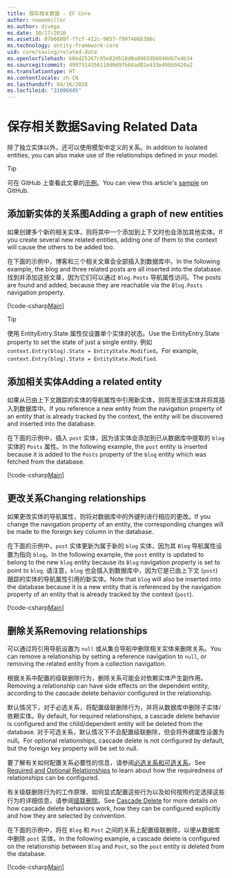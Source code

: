 ```yaml
---
title: 保存相关数据 - EF Core
author: rowanmiller
ms.author: divega
ms.date: 10/27/2016
ms.assetid: 07b6680f-ffcf-412c-9857-f997486b386c
ms.technology: entity-framework-core
uid: core/saving/related-data
ms.openlocfilehash: b0ed25267c85e82db18d8a89693b6040db7e4b34
ms.sourcegitcommit: 4997314356118d0d97b04ad82e433e49bb9420a2
ms.translationtype: HT
ms.contentlocale: zh-CN
ms.lasthandoff: 04/16/2018
ms.locfileid: "31006645"
---
```

# <a name="saving-related-data"></a><span data-ttu-id="9d2df-102">保存相关数据</span><span class="sxs-lookup"><span data-stu-id="9d2df-102">Saving Related Data</span></span>

<span data-ttu-id="9d2df-103">除了独立实体以外，还可以使用模型中定义的关系。</span><span class="sxs-lookup"><span data-stu-id="9d2df-103">In addition to isolated entities, you can also make use of the relationships defined in your model.</span></span>

> [!TIP]  
> <span data-ttu-id="9d2df-104">可在 GitHub 上查看此文章的[示例](https://github.com/aspnet/EntityFramework.Docs/tree/master/samples/core/Saving/Saving/RelatedData/)。</span><span class="sxs-lookup"><span data-stu-id="9d2df-104">You can view this article's [sample](https://github.com/aspnet/EntityFramework.Docs/tree/master/samples/core/Saving/Saving/RelatedData/) on GitHub.</span></span>

## <a name="adding-a-graph-of-new-entities"></a><span data-ttu-id="9d2df-105">添加新实体的关系图</span><span class="sxs-lookup"><span data-stu-id="9d2df-105">Adding a graph of new entities</span></span>

<span data-ttu-id="9d2df-106">如果创建多个新的相关实体，则将其中一个添加到上下文时也会添加其他实体。</span><span class="sxs-lookup"><span data-stu-id="9d2df-106">If you create several new related entities, adding one of them to the context will cause the others to be added too.</span></span>

<span data-ttu-id="9d2df-107">在下面的示例中，博客和三个相关文章会全部插入到数据库中。</span><span class="sxs-lookup"><span data-stu-id="9d2df-107">In the following example, the blog and three related posts are all inserted into the database.</span></span> <span data-ttu-id="9d2df-108">找到并添加这些文章，因为它们可以通过 `Blog.Posts` 导航属性访问。</span><span class="sxs-lookup"><span data-stu-id="9d2df-108">The posts are found and added, because they are reachable via the `Blog.Posts` navigation property.</span></span>

[!code-csharp[Main](../../../samples/core/Saving/Saving/RelatedData/Sample.cs#AddingGraphOfEntities)]

> [!TIP]  
> <span data-ttu-id="9d2df-109">使用 EntityEntry.State 属性仅设置单个实体的状态。</span><span class="sxs-lookup"><span data-stu-id="9d2df-109">Use the EntityEntry.State property to set the state of just a single entity.</span></span> <span data-ttu-id="9d2df-110">例如 `context.Entry(blog).State = EntityState.Modified`。</span><span class="sxs-lookup"><span data-stu-id="9d2df-110">For example, `context.Entry(blog).State = EntityState.Modified`.</span></span>

## <a name="adding-a-related-entity"></a><span data-ttu-id="9d2df-111">添加相关实体</span><span class="sxs-lookup"><span data-stu-id="9d2df-111">Adding a related entity</span></span>

<span data-ttu-id="9d2df-112">如果从已由上下文跟踪的实体的导航属性中引用新实体，则将发现该实体并将其插入到数据库中。</span><span class="sxs-lookup"><span data-stu-id="9d2df-112">If you reference a new entity from the navigation property of an entity that is already tracked by the context, the entity will be discovered and inserted into the database.</span></span>

<span data-ttu-id="9d2df-113">在下面的示例中，插入 `post` 实体，因为该实体会添加到已从数据库中提取的 `blog` 实体的 `Posts` 属性。</span><span class="sxs-lookup"><span data-stu-id="9d2df-113">In the following example, the `post` entity is inserted because it is added to the `Posts` property of the `blog` entity which was fetched from the database.</span></span>

[!code-csharp[Main](../../../samples/core/Saving/Saving/RelatedData/Sample.cs#AddingRelatedEntity)]

## <a name="changing-relationships"></a><span data-ttu-id="9d2df-114">更改关系</span><span class="sxs-lookup"><span data-stu-id="9d2df-114">Changing relationships</span></span>

<span data-ttu-id="9d2df-115">如果更改实体的导航属性，则将对数据库中的外键列进行相应的更改。</span><span class="sxs-lookup"><span data-stu-id="9d2df-115">If you change the navigation property of an entity, the corresponding changes will be made to the foreign key column in the database.</span></span>

<span data-ttu-id="9d2df-116">在下面的示例中，`post` 实体更新为属于新的 `blog` 实体，因为其 `Blog` 导航属性设置为指向 `blog`。</span><span class="sxs-lookup"><span data-stu-id="9d2df-116">In the following example, the `post` entity is updated to belong to the new `blog` entity because its `Blog` navigation property is set to point to `blog`.</span></span> <span data-ttu-id="9d2df-117">请注意，`blog` 也会插入到数据库中，因为它是已由上下文 (`post`) 跟踪的实体的导航属性引用的新实体。</span><span class="sxs-lookup"><span data-stu-id="9d2df-117">Note that `blog` will also be inserted into the database because it is a new entity that is referenced by the navigation property of an entity that is already tracked by the context (`post`).</span></span>

[!code-csharp[Main](../../../samples/core/Saving/Saving/RelatedData/Sample.cs#ChangingRelationships)]

## <a name="removing-relationships"></a><span data-ttu-id="9d2df-118">删除关系</span><span class="sxs-lookup"><span data-stu-id="9d2df-118">Removing relationships</span></span>

<span data-ttu-id="9d2df-119">可以通过将引用导航设置为 `null` 或从集合导航中删除相关实体来删除关系。</span><span class="sxs-lookup"><span data-stu-id="9d2df-119">You can remove a relationship by setting a reference navigation to `null`, or removing the related entity from a collection navigation.</span></span>

<span data-ttu-id="9d2df-120">根据关系中配置的级联删除行为，删除关系可能会对依赖实体产生副作用。</span><span class="sxs-lookup"><span data-stu-id="9d2df-120">Removing a relationship can have side effects on the dependent entity, according to the cascade delete behavior configured in the relationship.</span></span>

<span data-ttu-id="9d2df-121">默认情况下，对于必选关系，将配置级联删除行为，并将从数据库中删除子实体/依赖实体。</span><span class="sxs-lookup"><span data-stu-id="9d2df-121">By default, for required relationships, a cascade delete behavior is configured and the child/dependent entity will be deleted from the database.</span></span> <span data-ttu-id="9d2df-122">对于可选关系，默认情况下不会配置级联删除，但会将外键属性设置为 null。</span><span class="sxs-lookup"><span data-stu-id="9d2df-122">For optional relationships, cascade delete is not configured by default, but the foreign key property will be set to null.</span></span>

<span data-ttu-id="9d2df-123">要了解有关如何配置关系必要性的信息，请参阅[必选关系和可选关系](../modeling/relationships.md#required-and-optional-relationships)。</span><span class="sxs-lookup"><span data-stu-id="9d2df-123">See [Required and Optional Relationships](../modeling/relationships.md#required-and-optional-relationships) to learn about how the requiredness of relationships can be configured.</span></span>

<span data-ttu-id="9d2df-124">有关级联删除行为的工作原理、如何显式配置这些行为以及如何按照约定选择这些行为的详细信息，请参阅[级联删除](cascade-delete.md)。</span><span class="sxs-lookup"><span data-stu-id="9d2df-124">See [Cascade Delete](cascade-delete.md) for more details on how cascade delete behaviors work, how they can be configured explicitly and  how they are selected by convention.</span></span>

<span data-ttu-id="9d2df-125">在下面的示例中，将在 `Blog` 和 `Post` 之间的关系上配置级联删除，以便从数据库中删除 `post` 实体。</span><span class="sxs-lookup"><span data-stu-id="9d2df-125">In the following example, a cascade delete is configured on the relationship between `Blog` and `Post`, so the `post` entity is deleted from the database.</span></span>

[!code-csharp[Main](../../../samples/core/Saving/Saving/RelatedData/Sample.cs#RemovingRelationships)]
